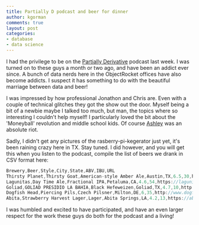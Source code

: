 ```yaml
---
title: Partially D podcast and beer for dinner
author: kgorman
comments: true
layout: post
categories:
- database
- data science
---
```


I had the privilege to be on the [Partially Derivative](http://www.partiallyderivative.com/) podcast last week. I was turned on to these guys a month or two ago, and have been an addict ever since. A bunch of data nerds here in the ObjectRocket offices have also become addicts. I suspect it has something to do with the beautiful marriage between data and beer!

<div data-bt-embed="https://player.backtracks.fm/partiallyderivative/partially-derivative/m/s1e22-beer-for-dinner"></div><script>(function(p,l,a,y,e,r,s){if(p[y]) return;if(p[e]) return p[e]();s=l.createElement(a);l.head.appendChild((s.async=p[y]=true,s.src=r,s))}(window,document,'script','__btL','__btR','https://player.backtracks.fm/embedder.js'))</script>


<!--more-->

I was impressed by how professional Jonathon and Chris are. Even with a couple of technical glitches they got the show out the door. Myself being a bit of a newbie maybe I talked too much, but man, the topics where so interesting I couldn't help myself! I particularly loved the bit about the 'Moneyball' revolution and middle school kids. Of course [Ashley](https://twitter.com/ashleymcnamara) was an absolute riot.

Sadly, I didn't get any pictures of the rasberry-pi-kegerator just yet, it's been raining crazy here in TX. Stay tuned. I did however, and you will get this when you listen to the podcast, compile the list of beers we drank in CSV format here:

```javascript
Brewery,Beer,Style,City,State,ABV,IBU,URL
Thirsty Planet,Thirsty Goat,American-style Amber Ale,Austin,TX,6.5,30,http://thirstyplanet.net/beers/year-round/thirsty-goat
Lagunitas,Day Time Ale,Fractional IPA,Petaluma,CA,4.6,54,https://lagunitas.com/beers/daytime/
Goliad,GOLIAD PRESIDIO LA BAHIA,Black Hefeweizen,Goliad,TX,4.7,10,http://goliadbrewing.com/beers/
Dogfish Head,Piercing Pils,Czech Pilsner,Milton,DE,6,35,http://www.dogfish.com/brews-spirits/the-brews/seasonal-brews/piercing-pils/index.htm
Abita,Strawberry Harvest Lager,Lager,Abita Springs,LA,4.2,13,https://abita.com/brews/our_brews/strawberry
```

I was humbled and excited to have participated, and have an even larger respect for the work these guys do both for the podcast and a living!
